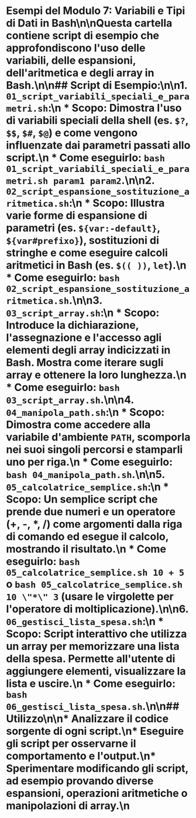 # Esempi del Modulo 7: Variabili e Tipi di Dati in Bash\n\nQuesta cartella contiene script di esempio che approfondiscono l'uso delle variabili, delle espansioni, dell'aritmetica e degli array in Bash.\n\n## Script di Esempio:\n\n1.  **`01_script_variabili_speciali_e_parametri.sh`**:\n    *   **Scopo:** Dimostra l'uso di variabili speciali della shell (es. `$?`, `$$`, `$#`, `$@`) e come vengono influenzate dai parametri passati allo script.\n    *   **Come eseguirlo:** `bash 01_script_variabili_speciali_e_parametri.sh param1 param2`.\n\n2.  **`02_script_espansione_sostituzione_aritmetica.sh`**:\n    *   **Scopo:** Illustra varie forme di espansione di parametri (es. `${var:-default}`, `${var#prefixo}`), sostituzioni di stringhe e come eseguire calcoli aritmetici in Bash (es. `$(( ))`, `let`).\n    *   **Come eseguirlo:** `bash 02_script_espansione_sostituzione_aritmetica.sh`.\n\n3.  **`03_script_array.sh`**:\n    *   **Scopo:** Introduce la dichiarazione, l'assegnazione e l'accesso agli elementi degli array indicizzati in Bash. Mostra come iterare sugli array e ottenere la loro lunghezza.\n    *   **Come eseguirlo:** `bash 03_script_array.sh`.\n\n4.  **`04_manipola_path.sh`**:\n    *   **Scopo:** Dimostra come accedere alla variabile d'ambiente `PATH`, scomporla nei suoi singoli percorsi e stamparli uno per riga.\n    *   **Come eseguirlo:** `bash 04_manipola_path.sh`.\n\n5.  **`05_calcolatrice_semplice.sh`**:\n    *   **Scopo:** Un semplice script che prende due numeri e un operatore (+, -, \*, /) come argomenti dalla riga di comando ed esegue il calcolo, mostrando il risultato.\n    *   **Come eseguirlo:** `bash 05_calcolatrice_semplice.sh 10 + 5` o `bash 05_calcolatrice_semplice.sh 10 \"*\" 3` (usare le virgolette per l'operatore di moltiplicazione).\n\n6.  **`06_gestisci_lista_spesa.sh`**:\n    *   **Scopo:** Script interattivo che utilizza un array per memorizzare una lista della spesa. Permette all'utente di aggiungere elementi, visualizzare la lista e uscire.\n    *   **Come eseguirlo:** `bash 06_gestisci_lista_spesa.sh`.\n\n## Utilizzo\n\n*   Analizzare il codice sorgente di ogni script.\n*   Eseguire gli script per osservarne il comportamento e l'output.\n*   Sperimentare modificando gli script, ad esempio provando diverse espansioni, operazioni aritmetiche o manipolazioni di array.\n
